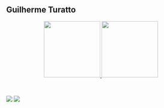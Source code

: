 ## Guilherme Turatto

<div align="center">
  <a href="https://github.com/guilhermeturatto">
  <img height="150" src="[https://git-stat-vercel-git-main-guilhermeturatto.vercel.app](http://git-stat-vercel-guilhermeturatto.vercel.app)
/api?username=guilhermeturatto&show_icons=true&theme=dark&include_all_commits=true&count_private=true&exclude_repo=git-stat-vercel"/>
  <img height="150" src="[https://git-stat-vercel-git-main-guilhermeturatto.vercel.app](http://git-stat-vercel-guilhermeturatto.vercel.app)
/api/top-langs/?username=guilhermeturatto&layout=compact&langs_count=5&theme=dark&include_all_commits=true&count_private=true&exclude_repo=git-stat-vercel"/>
</div>

##

<div>
<div style="display: inline_block"><br>
  <a href="https://www.linkedin.com/in/guilhermeturatto" target="_blank"><img src="https://img.shields.io/badge/-LinkedIn-%230077B5?style=for-the-badge&logo=linkedin&logoColor=white" target="_blank"></a> 
  <a href = "mailto:guilherme.turatto@gmail.com"><img src="https://img.shields.io/badge/Gmail-D14836?style=for-the-badge&logo=gmail&logoColor=white" target="_blank"></a>
</div>
